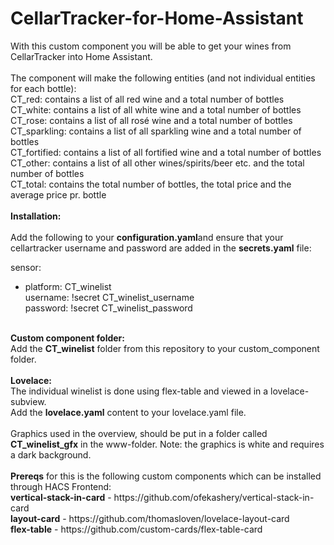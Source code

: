 # CellarTracker-for-Home-Assistant
With this custom component you will be able to get your wines from CellarTracker into Home Assistant.<br>
<br>
The component will make the following entities (and not individual entities for each bottle):<br>
CT_red: contains a list of all red wine and a total number of bottles<br>
CT_white: contains a list of all white wine and a total number of bottles<br>
CT_rose: contains a list of all rosé wine and a total number of bottles<br>
CT_sparkling: contains a list of all sparkling wine and a total number of bottles<br>
CT_fortified: contains a list of all fortified wine and a total number of bottles<br>
CT_other: contains a list of all other wines/spirits/beer etc. and the total number of bottles<br>
CT_total: contains the total number of bottles, the total price and the average price pr. bottle<br>
<br>
**Installation:**    
<br>
Add the following to your **configuration.yaml**and ensure that your cellartracker username and password are added in the <b>secrets.yaml</b> file:  

sensor:<br>
  - platform: CT_winelist  
    username: !secret CT_winelist_username  
    password: !secret CT_winelist_password  
<br>
<b>Custom component folder:</b><br>  
Add the <b>CT_winelist</b> folder from this repository to your custom_component folder.<br>
<br>
<b>Lovelace:</b><br>
The individual winelist is done using flex-table and viewed in a lovelace-subview.<br>
Add the <b>lovelace.yaml</b> content to your lovelace.yaml file.<br>
<br>
Graphics used in the overview, should be put in a folder called <b>CT_winelist_gfx</b> in the www-folder. Note: the graphics is white and requires a dark background.<br>
<br>
<b>Prereqs</b> for this is the following custom components which can be installed through HACS Frontend:<br>
<b>vertical-stack-in-card</b> - https://github.com/ofekashery/vertical-stack-in-card<br>
<b>layout-card</b> - https://github.com/thomasloven/lovelace-layout-card<br>
<b>flex-table</b> - https://github.com/custom-cards/flex-table-card<br>

